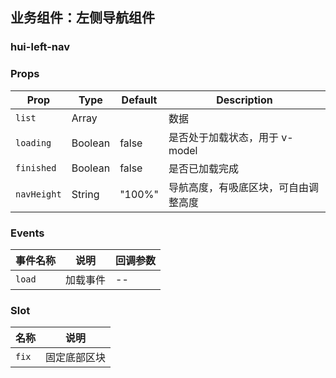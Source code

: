 ## 业务组件：左侧导航组件

### hui-left-nav

### Props

| Prop        | Type    | Default | Description                          |
| ----------- | ------- | ------- | ------------------------------------ |
| `list`      | Array   |         | 数据                                 |
| `loading`   | Boolean | false   | 是否处于加载状态，用于 v-model       |
| `finished`  | Boolean | false   | 是否已加载完成                       |
| `navHeight` | String  | "100%"  | 导航高度，有吸底区块，可自由调整高度 |

### Events

| 事件名称 | 说明     | 回调参数 |
| -------- | -------- | -------- |
| `load`   | 加载事件 | --       |

### Slot

| 名称  | 说明         |
| ----- | ------------ |
| `fix` | 固定底部区块 |
